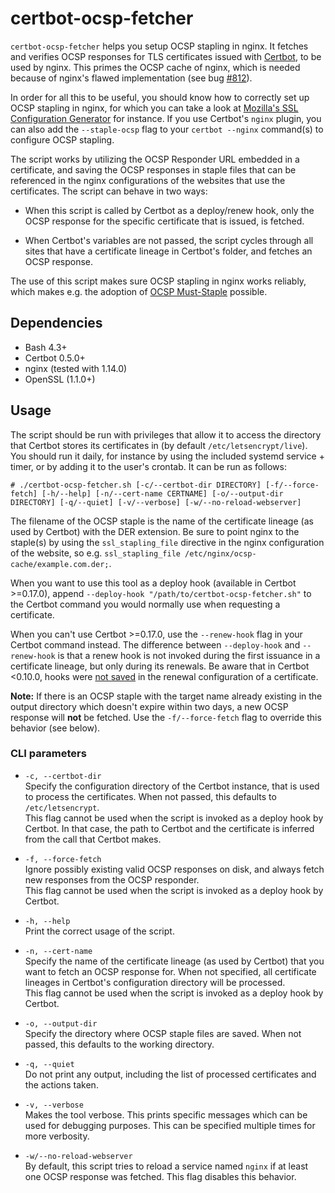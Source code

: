 # certbot-ocsp-fetcher
`certbot-ocsp-fetcher` helps you setup OCSP stapling in nginx. It fetches and
verifies OCSP responses for TLS certificates issued with [Certbot], to be used
by nginx. This primes the OCSP cache of nginx, which is needed because of
nginx's flawed implementation (see bug [#812]).

In order for all this to be useful, you should know how to correctly set up
OCSP stapling in nginx, for which you can take a look at
[Mozilla's SSL Configuration Generator] for instance. If you use Certbot's
`nginx` plugin, you can also add the `--staple-ocsp` flag to your
`certbot --nginx` command(s) to configure OCSP stapling.

The script works by utilizing the OCSP Responder URL embedded in a certificate,
and saving the OCSP responses in staple files that can be referenced in the
nginx configurations of the websites that use the certificates. The script can
behave in two ways:

  - When this script is called by Certbot as a deploy/renew hook, only the OCSP
    response for the specific certificate that is issued, is fetched.

  - When Certbot's variables are not passed, the script cycles through all sites
    that have a certificate lineage in Certbot's folder, and fetches an OCSP
    response.

The use of this script makes sure OCSP stapling in nginx works reliably, which
makes e.g. the adoption of [OCSP Must-Staple] possible.

## Dependencies
- Bash 4.3+
- Certbot 0.5.0+
- nginx (tested with 1.14.0)
- OpenSSL (1.1.0+)

## Usage
The script should be run with privileges that allow it to access the directory
that Certbot stores its certificates in (by default `/etc/letsencrypt/live`).
You should run it daily, for instance by using the included systemd service +
timer, or by adding it to the user's crontab. It can be run as follows:

`# ./certbot-ocsp-fetcher.sh [-c/--certbot-dir DIRECTORY] [-f/--force-fetch]
[-h/--help] [-n/--cert-name CERTNAME] [-o/--output-dir DIRECTORY] [-q/--quiet]
[-v/--verbose] [-w/--no-reload-webserver]`

The filename of the OCSP staple is the name of the certificate lineage (as used
by Certbot) with the DER extension. Be sure to point nginx to the staple(s) by
using the `ssl_stapling_file` directive in the nginx configuration of the
website, so e.g. `ssl_stapling_file /etc/nginx/ocsp-cache/example.com.der;`.

When you want to use this tool as a deploy hook (available in Certbot >=0.17.0),
append `--deploy-hook "/path/to/certbot-ocsp-fetcher.sh"` to the Certbot command
you would normally use when requesting a certificate.

When you can't use Certbot >=0.17.0, use the `--renew-hook` flag in your
Certbot command instead. The difference between `--deploy-hook` and
`--renew-hook` is that a renew hook is not invoked during the first issuance in
a certificate lineage, but only during its renewals. Be aware that in Certbot
<0.10.0, hooks were [not saved] in the renewal configuration of a certificate.

**Note:** If there is an OCSP staple with the target name already existing in
the output directory which doesn't expire within two days, a new OCSP response
will **not** be fetched. Use the `-f/--force-fetch` flag to override this
behavior (see below).

### CLI parameters
- `-c, --certbot-dir`\
  Specify the configuration directory of the Certbot instance, that is used to
  process the certificates. When not passed, this defaults to
  `/etc/letsencrypt`.\
  This flag cannot be used when the script is invoked as a deploy hook by
  Certbot. In that case, the path to Certbot and the certificate is inferred from
  the call that Certbot makes.

- `-f, --force-fetch`\
  Ignore possibly existing valid OCSP responses on disk, and always fetch new
  responses from the OCSP responder.\
  This flag cannot be used when the script is invoked as a deploy hook by
  Certbot.

- `-h, --help`\
  Print the correct usage of the script.

- `-n, --cert-name`\
  Specify the name of the certificate lineage (as used by Certbot) that you
  want to fetch an OCSP response for. When not specified, all certificate
  lineages in Certbot's configuration directory will be processed.\
  This flag cannot be used when the script is invoked as a deploy hook by
  Certbot.

- `-o, --output-dir`\
  Specify the directory where OCSP staple files are saved. When not passed, this
  defaults to the working directory.

- `-q, --quiet`\
  Do not print any output, including the list of processed certificates and the
  actions taken.

- `-v, --verbose`\
  Makes the tool verbose. This prints specific messages which can be used for
  debugging purposes. This can be specified multiple times for more verbosity.

- `-w/--no-reload-webserver`\
  By default, this script tries to reload a service named `nginx` if at least
  one OCSP response was fetched. This flag disables this behavior.

 [Certbot]: https://github.com/certbot/certbot
 [#812]: https://trac.nginx.org/nginx/ticket/812
 [Mozilla's SSL Configuration Generator]: https://mozilla.github.io/server-side-tls/ssl-config-generator/
 [OCSP Must-Staple]: https://scotthelme.co.uk/ocsp-must-staple/
 [ocsp_host]: https://github.com/tomwassenberg/certbot-ocsp-fetcher/blob/e080b9838c1ee2f1cf05c6e9f366c19f986dc128/certbot-ocsp-fetcher.sh#L183
 [openssl-syntax-issue]: https://github.com/tomwassenberg/certbot-ocsp-fetcher/issues/16
 [not saved]: https://github.com/certbot/certbot/issues/3394
